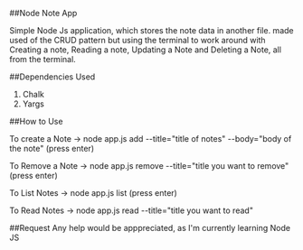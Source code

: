 ##Node Note App

Simple Node Js application, which stores the note data in another file. made used of the CRUD pattern but using the terminal to work around with Creating a note, Reading a note, Updating a Note and Deleting a Note, all from the terminal.

##Dependencies Used
1. Chalk
2. Yargs

##How to Use

To create a Note -> node app.js add --title="title of notes" --body="body of the note" (press enter)
 
To Remove a Note -> node app.js remove --title="title you want to remove" (press enter)

To List Notes -> node app.js list (press enter)

To Read Notes -> node app.js read --title="title you want to read"

##Request
Any help would be apppreciated, as I'm currently learning Node JS